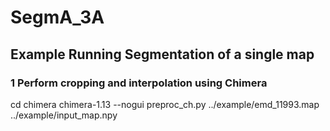 # SegmA_3A

## Example Running Segmentation of a single map
### 1  Perform cropping and interpolation using Chimera
cd chimera
chimera-1.13 --nogui preproc_ch.py ../example/emd_11993.map ../example/input_map.npy
